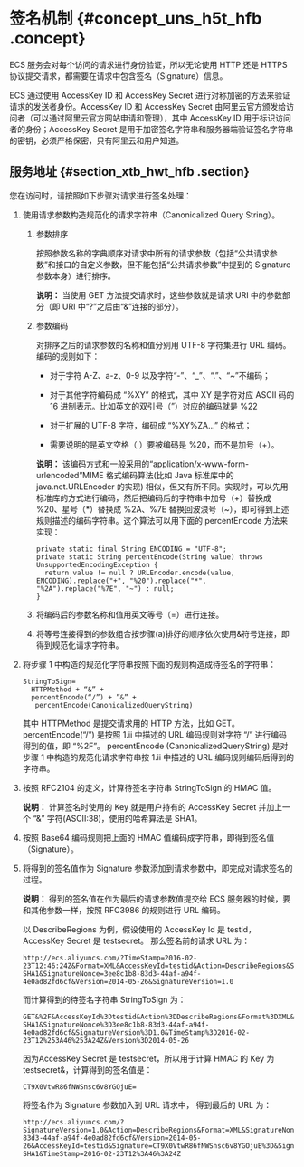# 签名机制 {#concept_uns_h5t_hfb .concept}

ECS 服务会对每个访问的请求进行身份验证，所以无论使用 HTTP 还是 HTTPS 协议提交请求，都需要在请求中包含签名（Signature）信息。

ECS 通过使用 AccessKey ID 和 AccessKey Secret 进行对称加密的方法来验证请求的发送者身份。AccessKey ID 和 AccessKey Secret 由阿里云官方颁发给访问者（可以通过阿里云官方网站申请和管理），其中 AccessKey ID 用于标识访问者的身份；AccessKey Secret 是用于加密签名字符串和服务器端验证签名字符串的密钥，必须严格保密，只有阿里云和用户知道。

## 服务地址 {#section_xtb_hwt_hfb .section}

您在访问时，请按照如下步骤对请求进行签名处理：

1.  使用请求参数构造规范化的请求字符串（Canonicalized Query String）。
    1.  参数排序

        按照参数名称的字典顺序对请求中所有的请求参数（包括“公共请求参数”和接口的自定义参数，但不能包括“公共请求参数”中提到的 Signature 参数本身）进行排序。

        **说明：** 当使用 GET 方法提交请求时，这些参数就是请求 URI 中的参数部分（即 URI 中“?”之后由“&”连接的部分）。

    2.  参数编码

        对排序之后的请求参数的名称和值分别用 UTF-8 字符集进行 URL 编码。编码的规则如下：

        -   对于字符 A-Z、a-z、0-9 以及字符“-”、“\_”、“.”、“~”不编码；

        -   对于其他字符编码成 “%XY” 的格式，其中 XY 是字符对应 ASCII 码的 16 进制表示。比如英文的双引号（”）对应的编码就是 %22

        -   对于扩展的 UTF-8 字符，编码成 “%XY%ZA…” 的格式；

        -   需要说明的是英文空格（ ）要被编码是 %20，而不是加号（+）。

        **说明：** 该编码方式和一般采用的“application/x-www-form-urlencoded”MIME 格式编码算法\(比如 Java 标准库中的 java.net.URLEncoder 的实现\) 相似，但又有所不同。实现时，可以先用标准库的方式进行编码，然后把编码后的字符串中加号（+）替换成 %20、星号（\*）替换成 %2A、%7E 替换回波浪号（~），即可得到上述规则描述的编码字符串。这个算法可以用下面的 percentEncode 方法来实现：

        ```
        private static final String ENCODING = "UTF-8";
        private static String percentEncode(String value) throws UnsupportedEncodingException {
          return value != null ? URLEncoder.encode(value, ENCODING).replace("+", "%20").replace("*", "%2A").replace("%7E", "~") : null;
        }
        ```

    3.  将编码后的参数名称和值用英文等号（=）进行连接。
    4.  将等号连接得到的参数组合按步骤\(a\)排好的顺序依次使用&符号连接，即得到规范化请求字符串。
2.  将步骤 1 中构造的规范化字符串按照下面的规则构造成待签名的字符串：

    ```
    StringToSign=
      HTTPMethod + “&” +
      percentEncode(“/”) + ”&” +
       percentEncode(CanonicalizedQueryString)
    ```

    其中 HTTPMethod 是提交请求用的 HTTP 方法，比如 GET。percentEncode\(“/”\) 是按照 1.ii 中描述的 URL 编码规则对字符 “/” 进行编码得到的值，即 “%2F”。 percentEncode \(CanonicalizedQueryString\) 是对步骤 1 中构造的规范化请求字符串按 1.ii 中描述的 URL 编码规则编码后得到的字符串。

3.  按照 RFC2104 的定义，计算待签名字符串 StringToSign 的 HMAC 值。

    **说明：** 计算签名时使用的 Key 就是用户持有的 AccessKey Secret 并加上一个 “&” 字符\(ASCII:38\)，使用的哈希算法是 SHA1。

4.  按照 Base64 编码规则把上面的 HMAC 值编码成字符串，即得到签名值（Signature）。
5.  将得到的签名值作为 Signature 参数添加到请求参数中，即完成对请求签名的过程。

    **说明：** 得到的签名值在作为最后的请求参数值提交给 ECS 服务器的时候，要和其他参数一样，按照 RFC3986 的规则进行 URL 编码。

    以 DescribeRegions 为例，假设使用的 AccessKey Id 是 testid， AccessKey Secret 是 testsecret。 那么签名前的请求 URL 为：

    ```
    http://ecs.aliyuncs.com/?TimeStamp=2016-02-23T12:46:24Z&Format=XML&AccessKeyId=testid&Action=DescribeRegions&SignatureMethod=HMAC-SHA1&SignatureNonce=3ee8c1b8-83d3-44af-a94f-4e0ad82fd6cf&Version=2014-05-26&SignatureVersion=1.0
    ```

    而计算得到的待签名字符串 StringToSign 为：

    ```
    GET&%2F&AccessKeyId%3Dtestid&Action%3DDescribeRegions&Format%3DXML&SignatureMethod%3DHMAC-SHA1&SignatureNonce%3D3ee8c1b8-83d3-44af-a94f-4e0ad82fd6cf&SignatureVersion%3D1.0&TimeStamp%3D2016-02-23T12%253A46%253A24Z&Version%3D2014-05-26
    ```

    因为AccessKey Secret 是 testsecret，所以用于计算 HMAC 的 Key 为 testsecret&，计算得到的签名值是：

    ```
    CT9X0VtwR86fNWSnsc6v8YGOjuE=
    ```

    将签名作为 Signature 参数加入到 URL 请求中， 得到最后的 URL 为：

    ```
    http://ecs.aliyuncs.com/?SignatureVersion=1.0&Action=DescribeRegions&Format=XML&SignatureNonce=3ee8c1b8-83d3-44af-a94f-4e0ad82fd6cf&Version=2014-05-26&AccessKeyId=testid&Signature=CT9X0VtwR86fNWSnsc6v8YGOjuE%3D&SignatureMethod=HMAC-SHA1&TimeStamp=2016-02-23T12%3A46%3A24Z
    ```


